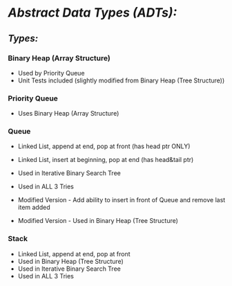 # *Abstract Data Types (ADTs):*
## *Types:*
### Binary Heap (Array Structure)
- Used by Priority Queue
- Unit Tests included (slightly modified from Binary Heap (Tree Structure))

### Priority Queue
- Uses Binary Heap (Array Structure)

### Queue
- Linked List, append at end, pop at front (has head ptr ONLY)
- Linked List, insert at beginning, pop at end (has head&tail ptr)
- Used in Iterative Binary Search Tree
- Used in ALL 3 Tries

- Modified Version - Add ability to insert in front of Queue and remove last item added
- Modified Version - Used in Binary Heap (Tree Structure)

### Stack
- Linked List, append at end, pop at front
- Used in Binary Heap (Tree Structure)
- Used in Iterative Binary Search Tree
- Used in ALL 3 Tries
